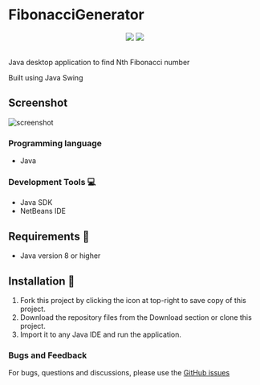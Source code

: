 # FibonacciGenerator
<p align="center">
  <img src="https://img.shields.io/tokei/lines/github/reshmaharidhas/FibonacciGenerator">
  <img src="https://img.shields.io/github/repo-size/reshmaharidhas/FibonacciGenerator">
</p><br>
Java desktop application to find Nth Fibonacci number

Built using Java Swing
## Screenshot
![screenshot](https://user-images.githubusercontent.com/37250413/104356300-cada6180-5531-11eb-8eb1-95889d7d6814.png)

### Programming language
- Java

### Development Tools :computer:
- Java SDK
- NetBeans IDE

## Requirements :wrench:
 - Java version 8 or higher
 
## Installation :electric_plug:
1. Fork this project by clicking the icon at top-right to save copy of this project.
2. Download the repository files from the Download section or clone this project.
3. Import it to any Java IDE and run the application.

### Bugs and Feedback
For bugs, questions and discussions, please use the <a href="https://github.com/reshmaharidhas/FibonacciGenerator/issues">GitHub issues</a>
